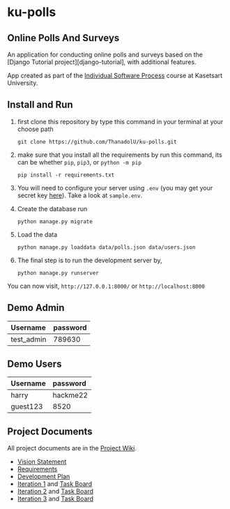 # ku-polls

## Online Polls And Surveys

An application for conducting online polls and surveys based
on the [Django Tutorial project][django-tutorial], with
additional features.

App created as part of the [Individual Software Process](
https://cpske.github.io/ISP) course at Kasetsart University.

## Install and Run

1. first clone this repository by type this command in your terminal at your choose path
   ```
   git clone https://github.com/ThanadolU/ku-polls.git
   ```

2. make sure that you install all the requirements by run this command, its can be whether `pip`, `pip3`, or `python -m pip`
   ```
   pip install -r requirements.txt
   ```

3. You will need to configure your server using `.env` (you may get your secret key [here](https://djecrety.ir/)). Take a look at `sample.env`.

4. Create the database run
   ```
   python manage.py migrate
   ```
5. Load the data
   ```
   python manage.py loaddata data/polls.json data/users.json
   ```

6. The final step is to run the development server by,
   ```
   python manage.py runserver
   ```

You can now visit, `http://127.0.0.1:8000/` or `http://localhost:8000`

## Demo Admin

|   Username   |   password   |
|:-------------|:-------------|
|  test_admin  |   789630     |

## Demo Users

|   Username   |   password   |
|:-------------|:-------------|
|   harry	   |   hackme22   |
|   guest123   |   8520       |

## Project Documents

All project documents are in the [Project Wiki](../../wiki/Home).

- [Vision Statement](https://github.com/ThanadolU/ku-polls/wiki/Vision-Statement)
- [Requirements](https://github.com/ThanadolU/ku-polls/wiki/Requirements)
- [Development Plan](https://github.com/ThanadolU/ku-polls/wiki/Development-Plan)
- [Iteration 1](https://github.com/ThanadolU/ku-polls/wiki/Iteration-1-Plan) and [Task Board](https://github.com/users/ThanadolU/projects/6/views/2)
- [Iteration 2](https://github.com/ThanadolU/ku-polls/wiki/Iteration-2-Plan) and [Task Board](https://github.com/users/ThanadolU/projects/6/views/11)
- [Iteration 3](https://github.com/ThanadolU/ku-polls/wiki/Iteration-3-Plan) and [Task Board](https://github.com/users/ThanadolU/projects/6/views/12)